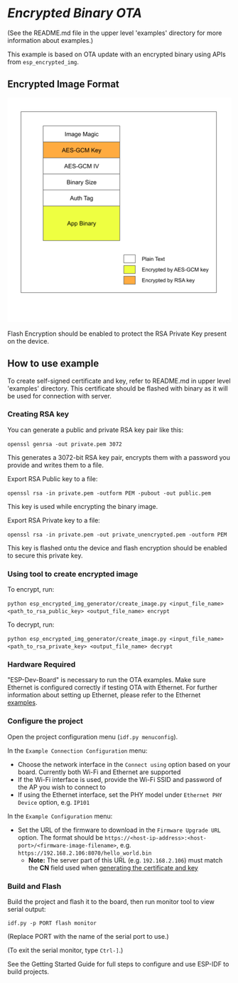 
# _Encrypted Binary OTA_

(See the README.md file in the upper level 'examples' directory for more information about examples.)

This example is based on OTA update with an encrypted binary using APIs from `esp_encrypted_img`.

## Encrypted Image Format

![Image Format](image_format.png)

Flash Encryption should be enabled to protect the RSA Private Key present on the device.

## How to use example

To create self-signed certificate and key, refer to README.md in upper level 'examples' directory. This certificate should be flashed with binary as it will be used for connection with server.

### Creating RSA key

You can generate a public and private RSA key pair like this:

`openssl genrsa -out private.pem 3072`

This generates a 3072-bit RSA key pair, encrypts them with a password you provide and writes them to a file.

Export RSA Public key to a file:

`openssl rsa -in private.pem -outform PEM -pubout -out public.pem`

This key is used while encrypting the binary image.

Export RSA Private key to a file:

`openssl rsa -in private.pem -out private_unencrypted.pem -outform PEM`

This key is flashed ontu the device and flash encryption should be enabled to secure this private key.

### Using tool to create encrypted image

To encrypt, run:

`python esp_encrypted_img_generator/create_image.py <input_file_name> <path_to_rsa_public_key> <output_file_name> encrypt`

To decrypt, run:

`python esp_encrypted_img_generator/create_image.py <input_file_name> <path_to_rsa_private_key> <output_file_name> decrypt`

### Hardware Required

"ESP-Dev-Board" is necessary to run the OTA examples. Make sure Ethernet is configured correctly if testing OTA with Ethernet. For further information about setting up Ethernet, please refer to the Ethernet [examples](../../../ethernet).

### Configure the project

Open the project configuration menu (`idf.py menuconfig`).

In the `Example Connection Configuration` menu:

* Choose the network interface in the `Connect using`  option based on your board. Currently  both Wi-Fi and Ethernet are supported
* If the Wi-Fi interface is used, provide the Wi-Fi SSID and password of the AP you wish to connect to
* If using the Ethernet interface, set the PHY model under `Ethernet PHY Device` option, e.g. `IP101`

In the `Example Configuration` menu:

* Set the URL of the firmware to download in the `Firmware Upgrade URL` option. The format should be `https://<host-ip-address>:<host-port>/<firmware-image-filename>`, e.g. `https://192.168.2.106:8070/hello_world.bin`
  * **Note:** The server part of this URL (e.g. `192.168.2.106`) must match the **CN** field used when [generating the certificate and key](#run-https-server)

### Build and Flash

Build the project and flash it to the board, then run monitor tool to view serial output:

```
idf.py -p PORT flash monitor
```

(Replace PORT with the name of the serial port to use.)

(To exit the serial monitor, type ``Ctrl-]``.)

See the Getting Started Guide for full steps to configure and use ESP-IDF to build projects.
